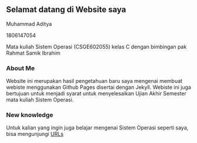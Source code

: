 ## Selamat datang di Website saya
Muhammad Aditya

1806147054

Mata kuliah Sistem Operasi (CSGE602055) kelas C
dengan bimbingan pak Rahmat Samik Ibrahim

### About Me

Website ini merupakan hasil pengetahuan baru saya mengenai membuat webiste menggunakan Github Pages disertai dengan Jekyll.
Webiste ini juga bertujuan untuk menjadi syarat untuk menyelesaikan Ujian Akhir Semester mata kuliah Sistem Operasi.

### New knowledge
Untuk kalian yang ingin juga belajar mengenai Sistem Operasi seperti saya, bisa mengunjungi [URLs](url.md)
